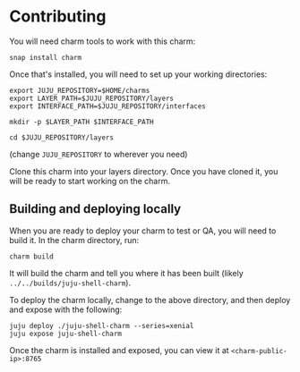 # Contributing


You will need charm tools to work with this charm:

    snap install charm

Once that's installed, you will need to set up your working directories:

    export JUJU_REPOSITORY=$HOME/charms
    export LAYER_PATH=$JUJU_REPOSITORY/layers
    export INTERFACE_PATH=$JUJU_REPOSITORY/interfaces

    mkdir -p $LAYER_PATH $INTERFACE_PATH

    cd $JUJU_REPOSITORY/layers

(change `JUJU_REPOSITORY` to wherever you need)

Clone this charm into your layers directory. Once you have cloned it, you will be ready to start working on the charm.

## Building and deploying locally

When you are ready to deploy your charm to test or QA, you will need to build it. In the charm directory, run:

    charm build

It will build the charm and tell you where it has been built (likely `../../builds/juju-shell-charm`).

To deploy the charm locally, change to the above directory, and then deploy and expose with the following:

    juju deploy ./juju-shell-charm --series=xenial
    juju expose juju-shell-charm

Once the charm is installed and exposed, you can view it at `<charm-public-ip>:8765`
